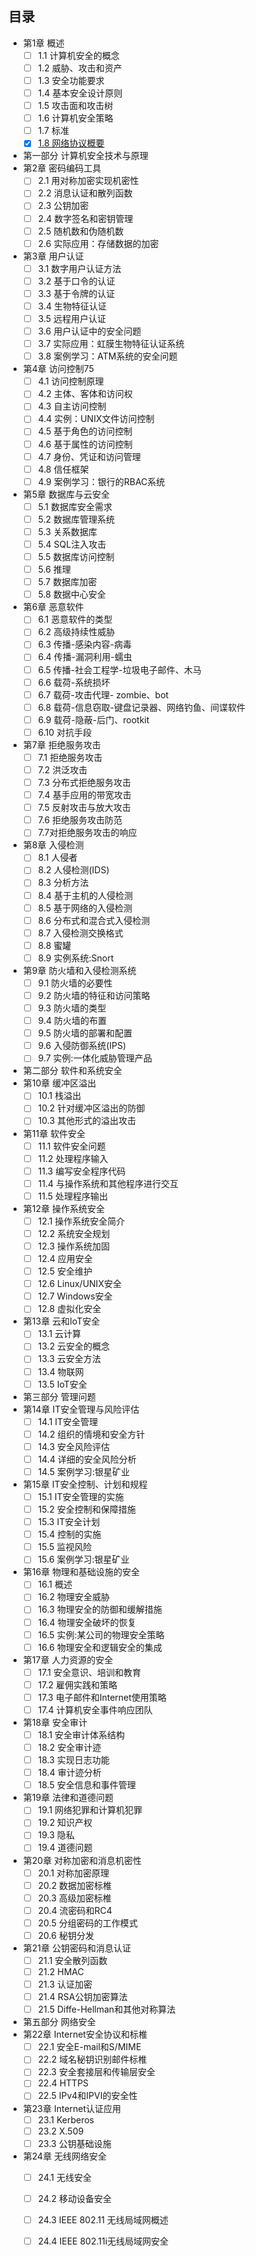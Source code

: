 ## 目录  
- 第1章 概述
  - [ ] 1.1 计算机安全的概念
  - [ ] 1.2 威胁、攻击和资产
  - [ ] 1.3 安全功能要求
  - [ ] 1.4 基本安全设计原则
  - [ ] 1.5 攻击面和攻击树
  - [ ] 1.6 计算机安全策略
  - [ ] 1.7 标准
  - [x] [1.8 网络协议概要](md/base/protocol.md)  

- 第一部分 计算机安全技术与原理
- 第2章 密码编码工具
  - [ ] 2.1 用对称加密实现机密性
  - [ ] 2.2 消息认证和散列函数
  - [ ] 2.3 公钥加密
  - [ ] 2.4 数字签名和密钥管理
  - [ ] 2.5 随机数和伪随机数
  - [ ] 2.6 实际应用：存储数据的加密
 
- 第3章 用户认证
  - [ ] 3.1 数字用户认证方法
  - [ ] 3.2 基于口令的认证
  - [ ] 3.3 基于令牌的认证
  - [ ] 3.4 生物特征认证
  - [ ] 3.5 远程用户认证
  - [ ] 3.6 用户认证中的安全问题
  - [ ] 3.7 实际应用：虹膜生物特征认证系统
  - [ ] 3.8 案例学习：ATM系统的安全问题
 
- 第4章 访问控制75
  - [ ] 4.1 访问控制原理
  - [ ] 4.2 主体、客体和访问权
  - [ ] 4.3 自主访问控制
  - [ ] 4.4 实例：UNIX文件访问控制
  - [ ] 4.5 基于角色的访问控制
  - [ ] 4.6 基于属性的访问控制
  - [ ] 4.7 身份、凭证和访问管理
  - [ ] 4.8 信任框架
  - [ ] 4.9 案例学习：银行的RBAC系统

- 第5章 数据库与云安全
  - [ ] 5.1 数据库安全需求
  - [ ] 5.2 数据库管理系统
  - [ ] 5.3 关系数据库
  - [ ] 5.4 SQL注入攻击
  - [ ] 5.5 数据库访问控制
  - [ ] 5.6 推理
  - [ ] 5.7 数据库加密
  - [ ] 5.8 数据中心安全
 
- 第6章 恶意软件
  - [ ] 6.1 恶意软件的类型
  - [ ] 6.2 高级持续性威胁
  - [ ] 6.3 传播-感染内容-病毒
  - [ ] 6.4 传播-漏洞利用-蠕虫
  - [ ] 6.5 传播-社会工程学-垃圾电子邮件、木马
  - [ ] 6.6 载荷-系统损坏
  - [ ] 6.7 载荷-攻击代理- zombie、bot
  - [ ] 6.8 载荷-信息窃取-键盘记录器、网络钓鱼、间谍软件
  - [ ] 6.9 载荷-隐蔽-后门、rootkit
  - [ ] 6.10 对抗手段
 
- 第7章 拒绝服务攻击
  - [ ] 7.1 拒绝服务攻击
  - [ ] 7.2 洪泛攻击
  - [ ] 7.3 分布式拒绝服务攻击
  - [ ] 7.4 基手应用的带宽攻击  
  - [ ] 7.5 反射攻击与放大攻击
  - [ ] 7.6 拒绝服务攻击防范
  - [ ] 7.7对拒绝服务攻击的响应
  
- 第8章 入侵检测
  - [ ] 8.1 人侵者
  - [ ] 8.2 人侵检测(IDS)
  - [ ] 8.3 分析方法  
  - [ ] 8.4 基于主机的人侵检测
  - [ ] 8.5 基于网络的入侵检测
  - [ ] 8.6 分布式和混合式入侵检测
  - [ ] 8.7 入侵检测交换格式
  - [ ] 8.8 蜜罐
  - [ ] 8.9 实例系统:Snort
 
- 第9章 防火墙和入侵检测系统
  - [ ] 9.1 防火墙的必要性  
  - [ ] 9.2 防火墙的特征和访问策略  
  - [ ] 9.3 防火墙的类型
  - [ ] 9.4 防火墙的布置
  - [ ] 9.5 防火墙的部署和配置
  - [ ] 9.6 入侵防御系统(IPS)
  - [ ] 9.7 实例:一体化威胁管理产品
 
- 第二部分 软件和系统安全
- 第10章 缓冲区溢出
  - [ ] 10.1 栈溢出
  - [ ] 10.2 针对缓冲区溢出的防御  
  - [ ] 10.3 其他形式的溢出攻击
 
- 第11章 软件安全 
  - [ ] 11.1 软件安全问题 
  - [ ] 11.2 处理程序输入 
  - [ ] 11.3 编写安全程序代码 
  - [ ] 11.4 与操作系统和其他程序进行交互
  - [ ] 11.5 处理程序输出 
 
- 第12章 操作系统安全  
  - [ ] 12.1 操作系统安全简介 
  - [ ] 12.2 系统安全规划 
  - [ ] 12.3 操作系统加固 
  - [ ] 12.4 应用安全
  - [ ] 12.5 安全维护
  - [ ] 12.6 Linux/UNIX安全
  - [ ] 12.7 Windows安全
  - [ ] 12.8 虚拟化安全

- 第13章 云和IoT安全
  - [ ] 13.1 云计算
  - [ ] 13.2 云安全的概念
  - [ ] 13.3 云安全方法
  - [ ] 13.4 物联网
  - [ ] 13.5 IoT安全

- 第三部分 管理问题
- 第14章 IT安全管理与风险评估
  - [ ] 14.1 IT安全管理
  - [ ] 14.2 组织的情境和安全方针
  - [ ] 14.3 安全风险评估
  - [ ] 14.4 详细的安全风险分析  
  - [ ] 14.5 案例学习:银星矿业

- 第15章 IT安全控制、计划和规程
  - [ ] 15.1 IT安全管理的实施
  - [ ] 15.2 安全控制和保障措施
  - [ ] 15.3 IT安全计划
  - [ ] 15.4 控制的实施
  - [ ] 15.5 监视风险
  - [ ] 15.6 案例学习:银星矿业

- 第16章 物理和基础设施的安全  
  - [ ] 16.1 概述
  - [ ] 16.2 物理安全威胁
  - [ ] 16.3 物理安全的防御和缓解措施 
  - [ ] 16.4 物理安全破坏的恢复
  - [ ] 16.5 实例:某公司的物理安全策略
  - [ ] 16.6 物理安全和逻辑安全的集成
 
- 第17章 人力资源的安全
  - [ ] 17.1 安全意识、培训和教育
  - [ ] 17.2 雇佣实践和策略
  - [ ] 17.3 电子邮件和Internet使用策略
  - [ ] 17.4 计算机安全事件响应团队

- 第18章 安全审计
  - [ ] 18.1 安全审计体系结构
  - [ ] 18.2 安全审计迹
  - [ ] 18.3 实现日志功能
  - [ ] 18.4 审计迹分析
  - [ ] 18.5 安全信息和事件管理
  
- 第19章 法律和道德问题
  - [ ] 19.1 网络犯罪和计算机犯罪
  - [ ] 19.2 知识产权
  - [ ] 19.3 隐私
  - [ ] 19.4 道德问题

- 第20章 对称加密和消息机密性
  - [ ] 20.1 对称加密原理
  - [ ] 20.2 数据加密标椎
  - [ ] 20.3 高级加密标椎
  - [ ] 20.4 流密码和RC4
  - [ ] 20.5 分组密码的工作模式
  - [ ] 20.6 秘钥分发

- 第21章 公钥密码和消息认证
  - [ ] 21.1 安全散列函数
  - [ ] 21.2 HMAC
  - [ ] 21.3 认证加密
  - [ ] 21.4 RSA公钥加密算法
  - [ ] 21.5 Diffe-Hellman和其他对称算法

- 第五部分 网络安全
- 第22章 Internet安全协议和标椎
  - [ ] 22.1 安全E-mail和S/MIME
  - [ ] 22.2 域名秘钥识别邮件标椎
  - [ ] 22.3 安全套接层和传输层安全
  - [ ] 22.4 HTTPS
  - [ ] 22.5 IPv4和IPVI的安全性

- 第23章 Internet认证应用
  - [ ] 23.1 Kerberos
  - [ ] 23.2 X.509
  - [ ] 23.3 公钥基础设施

- 第24章 无线网络安全
  - [ ] 24.1 无线安全
  - [ ] 24.2 移动设备安全
  - [ ] 24.3 IEEE 802.11 无线局域网概述
  - [ ] 24.4 IEEE 802.11i无线局域网安全



